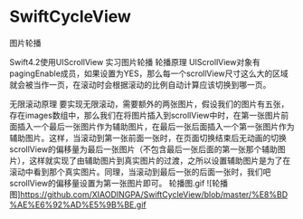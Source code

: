 # SwiftCycleView
图片轮播

Swift4.2使用UIScrollView 实习图片轮播
轮播原理
UIScrollView对象有pagingEnable成员，如果设置为YES，那么每一个scrollView尺寸这么大的区域就会被当作一页，在滚动时会根据滚动的比例自动计算应该切换到哪一页。

无限滚动原理
要实现无限滚动，需要额外的两张图片，假设我们的图片有五张，存在images数组中，那么我们在将图片插入到scrollView中时，在第一张图片前面插入一个最后一张图片作为辅助图片，在最后一张后面插入一个第一张图片作为辅助图片。这样，当滚动到第一张前面一张时，在页面切换结束后无动画的切换scrollView的偏移量为最后一张图片（不包含最后一张后面的第一张那个辅助图片），这样就实现了由辅助图片到真实图片的过渡，之所以设置辅助图片是为了在滚动中看到那个真实图片。同理，当滚动到最后一张的后面一张时，我们吧scrollView的偏移量设置为第一张图片即可。
轮播图.gif
![轮播图]https://github.com/XIAODINGPA/SwiftCycleView/blob/master/%E8%BD%AE%E6%92%AD%E5%9B%BE.gif
